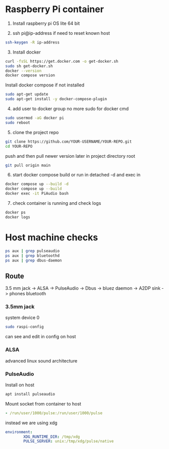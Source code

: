 # Raspberry Pi container


1. Install raspberry pi OS lite 64 bit

2. ssh pi@ip-address
if need to reset known host
```bash
ssh-keygen -R ip-address
```

3. Install docker 
```bash
curl -fsSL https://get.docker.com -o get-docker.sh
sudo sh get-docker.sh
docker --version
docker compose version
```
Install docker compose if not installed
```bash
sudo apt-get update
sudo apt-get install -y docker-compose-plugin

```

4. add user to docker group no more sudo for docker cmd
```bash
sudo usermod -aG docker pi
sudo reboot
```

5. clone the project repo
```bash
git clone https://github.com/YOUR-USERNAME/YOUR-REPO.git
cd YOUR-REPO
```
push and then pull newer version later in project directory root
```bash
git pull origin main
```

6. start docker compose build or run in detached -d and exec in
```bash
docker compose up --build -d
docker compose up --build
docker exec -it PiAudio bash
```
7. check container is running and check logs
```bash
docker ps
docker logs
```


# Host machine checks
```bash
ps aux | grep pulseaudio
ps aux | grep bluetoothd
ps aux | grep dbus-daemon
```


## Route
3.5 mm jack -> ALSA -> PulseAudio -> Dbus -> bluez daemon -> A2DP sink -> phones bluetooth

### 3.5mm jack
system device 0
```bash
sudo raspi-config
```
can see and edit in config on host

### ALSA
advanced linux sound architecture

### PulseAudio
Install on host
```bash
apt install pulseaudio
```
Mount socket from container to host
```yml
- /run/user/1000/pulse:/run/user/1000/pulse
```
instead we are using xdg
```yml
environment:
        XDG_RUNTIME_DIR: /tmp/xdg
        PULSE_SERVER: unix:/tmp/xdg/pulse/native
```